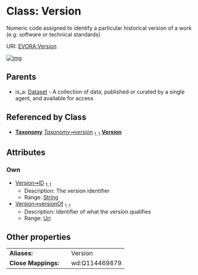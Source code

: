 
# Class: Version

Numeric code assigned to identify a particular historical version of a work (e.g. software or technical standards)

URI: [EVORA:Version](https://evora-project.eu/Version)


[![img](https://yuml.me/diagram/nofunky;dir:TB/class/[Taxonomy]++-%20version%201..1>[Version&#124;ID:string;versionOf:uri],[Dataset]^-[Version],[Taxonomy],[Dataset])](https://yuml.me/diagram/nofunky;dir:TB/class/[Taxonomy]++-%20version%201..1>[Version&#124;ID:string;versionOf:uri],[Dataset]^-[Version],[Taxonomy],[Dataset])

## Parents

 *  is_a: [Dataset](Dataset.md) - A collection of data, published or curated by a single agent, and available for access

## Referenced by Class

 *  **[Taxonomy](Taxonomy.md)** *[Taxonomy➞version](Taxonomy_version.md)*  <sub>1..1</sub>  **[Version](Version.md)**

## Attributes


### Own

 * [Version➞ID](Version_ID.md)  <sub>1..1</sub>
     * Description: The version identifier
     * Range: [String](types/String.md)
 * [Version➞versionOf](Version_versionOf.md)  <sub>1..1</sub>
     * Description: Identifier of what the version qualifies
     * Range: [Uri](types/Uri.md)

## Other properties

|  |  |  |
| --- | --- | --- |
| **Aliases:** | | Version |
| **Close Mappings:** | | wd:Q114469879 |